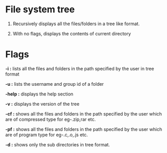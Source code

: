 # File system tree

1. Recursively displays all the files/folders in a tree like format.

2. With no flags, displays the contents of current directory

# Flags
<b>-i :</b> lists all the files and folders in the path specified by the user in tree format

<b>-u :</b> lists the username and group id of a folder

<b>-help :</b> displays the help section

<b>-v :</b> displays the version of the tree

<b>-cf :</b> shows all the files and folders in the path specified by the user which are of compressed type for eg-.zip,rar etc.

<b>-pf :</b> shows all the files and folders in the path specified by the user which are of program type for eg-.c,.o,.js etc.

<b>-d :</b> shows only the sub directories in tree format.
